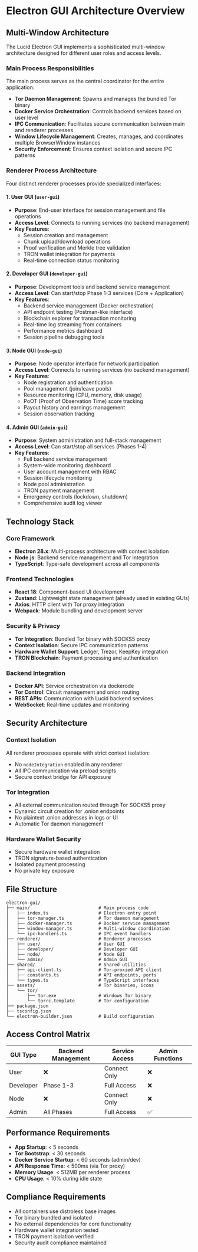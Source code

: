 # Electron GUI Architecture Overview

## Multi-Window Architecture

The Lucid Electron GUI implements a sophisticated multi-window architecture designed for different user roles and access levels.

### Main Process Responsibilities

The main process serves as the central coordinator for the entire application:

- **Tor Daemon Management**: Spawns and manages the bundled Tor binary
- **Docker Service Orchestration**: Controls backend services based on user level
- **IPC Communication**: Facilitates secure communication between main and renderer processes
- **Window Lifecycle Management**: Creates, manages, and coordinates multiple BrowserWindow instances
- **Security Enforcement**: Ensures context isolation and secure IPC patterns

### Renderer Process Architecture

Four distinct renderer processes provide specialized interfaces:

#### 1. User GUI (`user-gui`)
- **Purpose**: End-user interface for session management and file operations
- **Access Level**: Connects to running services (no backend management)
- **Key Features**:
  - Session creation and management
  - Chunk upload/download operations
  - Proof verification and Merkle tree validation
  - TRON wallet integration for payments
  - Real-time connection status monitoring

#### 2. Developer GUI (`developer-gui`)
- **Purpose**: Development tools and backend service management
- **Access Level**: Can start/stop Phase 1-3 services (Core + Application)
- **Key Features**:
  - Backend service management (Docker orchestration)
  - API endpoint testing (Postman-like interface)
  - Blockchain explorer for transaction monitoring
  - Real-time log streaming from containers
  - Performance metrics dashboard
  - Session pipeline debugging tools

#### 3. Node GUI (`node-gui`)
- **Purpose**: Node operator interface for network participation
- **Access Level**: Connects to running services (no backend management)
- **Key Features**:
  - Node registration and authentication
  - Pool management (join/leave pools)
  - Resource monitoring (CPU, memory, disk usage)
  - PoOT (Proof of Observation Time) score tracking
  - Payout history and earnings management
  - Session observation tracking

#### 4. Admin GUI (`admin-gui`)
- **Purpose**: System administration and full-stack management
- **Access Level**: Can start/stop all services (Phases 1-4)
- **Key Features**:
  - Full backend service management
  - System-wide monitoring dashboard
  - User account management with RBAC
  - Session lifecycle monitoring
  - Node pool administration
  - TRON payment management
  - Emergency controls (lockdown, shutdown)
  - Comprehensive audit log viewer

## Technology Stack

### Core Framework
- **Electron 28.x**: Multi-process architecture with context isolation
- **Node.js**: Backend service management and Tor integration
- **TypeScript**: Type-safe development across all components

### Frontend Technologies
- **React 18**: Component-based UI development
- **Zustand**: Lightweight state management (already used in existing GUIs)
- **Axios**: HTTP client with Tor proxy integration
- **Webpack**: Module bundling and development server

### Security & Privacy
- **Tor Integration**: Bundled Tor binary with SOCKS5 proxy
- **Context Isolation**: Secure IPC communication patterns
- **Hardware Wallet Support**: Ledger, Trezor, KeepKey integration
- **TRON Blockchain**: Payment processing and authentication

### Backend Integration
- **Docker API**: Service orchestration via dockerode
- **Tor Control**: Circuit management and onion routing
- **REST APIs**: Communication with Lucid backend services
- **WebSocket**: Real-time updates and monitoring

## Security Architecture

### Context Isolation
All renderer processes operate with strict context isolation:
- No `nodeIntegration` enabled in any renderer
- All IPC communication via preload scripts
- Secure context bridge for API exposure

### Tor Integration
- All external communication routed through Tor SOCKS5 proxy
- Dynamic circuit creation for .onion endpoints
- No plaintext .onion addresses in logs or UI
- Automatic Tor daemon management

### Hardware Wallet Security
- Secure hardware wallet integration
- TRON signature-based authentication
- Isolated payment processing
- No private key exposure

## File Structure

```
electron-gui/
├── main/                          # Main process code
│   ├── index.ts                   # Electron entry point
│   ├── tor-manager.ts             # Tor daemon management
│   ├── docker-manager.ts          # Docker service management
│   ├── window-manager.ts          # Multi-window coordination
│   └── ipc-handlers.ts            # IPC event handlers
├── renderer/                      # Renderer processes
│   ├── user/                      # User GUI
│   ├── developer/                 # Developer GUI
│   ├── node/                      # Node GUI
│   └── admin/                     # Admin GUI
├── shared/                        # Shared utilities
│   ├── api-client.ts              # Tor-proxied API client
│   ├── constants.ts               # API endpoints, ports
│   └── types.ts                   # TypeScript interfaces
├── assets/                        # Tor binaries, icons
│   └── tor/
│       ├── tor.exe                # Windows Tor binary
│       └── torrc.template         # Tor configuration
├── package.json
├── tsconfig.json
└── electron-builder.json          # Build configuration
```

## Access Control Matrix

| GUI Type | Backend Management | Service Access | Admin Functions |
|----------|-------------------|----------------|-----------------|
| User | ❌ | Connect Only | ❌ |
| Developer | Phase 1-3 | Full Access | ❌ |
| Node | ❌ | Connect Only | ❌ |
| Admin | All Phases | Full Access | ✅ |

## Performance Requirements

- **App Startup**: < 5 seconds
- **Tor Bootstrap**: < 30 seconds
- **Docker Service Startup**: < 60 seconds (admin/dev)
- **API Response Time**: < 500ms (via Tor proxy)
- **Memory Usage**: < 512MB per renderer process
- **CPU Usage**: < 10% during idle state

## Compliance Requirements

- All containers use distroless base images
- Tor binary bundled and isolated
- No external dependencies for core functionality
- Hardware wallet integration tested
- TRON payment isolation verified
- Security audit compliance maintained
